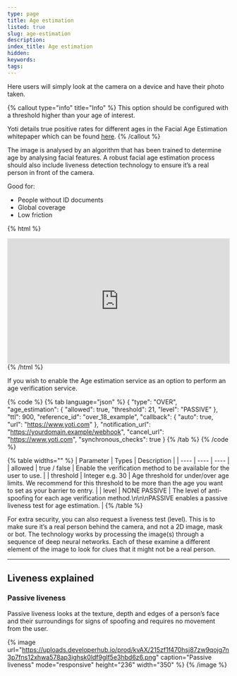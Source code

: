 ```yaml
---
type: page
title: Age estimation
listed: true
slug: age-estimation
description: 
index_title: Age estimation
hidden: 
keywords: 
tags: 
---
```


Here users will simply look at the camera on a device and have their photo taken.

{% callout type="info" title="Info" %}
This option should be configured with a threshold higher than your age of interest.

Yoti details true positive rates for different ages in the Facial Age Estimation whitepaper which can be found [here](https://www.yoti.com/blog/yoti-age-estimation-white-paper).
{% /callout %}

The image is analysed by an algorithm that has been trained to determine age by analysing facial features. A robust facial age estimation process should also include liveness detection technology to ensure it’s a real person in front of the camera.

Good for:

- People without ID documents
- Global coverage
- Low friction

{% html %}
<div style="padding:56.25% 0 0 0;position:relative;"><iframe src="https://player.vimeo.com/video/647416816?h=beb50a0088&amp;badge=0&amp;autopause=0&amp;player_id=0&amp;app_id=58479&dnt=1" frameborder="0" allow="autoplay; fullscreen; picture-in-picture" allowfullscreen style="position:absolute;top:0;left:0;width:100%;height:100%;" title="AVS_AGE_ESTIMATION_SHORT.mp4"></iframe></div><script src="https://player.vimeo.com/api/player.js"></script>
{% /html %}

If you wish to enable the Age estimation service as an option to perform an age verification service.

{% code %}
{% tab language="json" %}
{
    "type": "OVER",
    "age_estimation": {
        "allowed": true,
        "threshold": 21,
        "level": "PASSIVE"
    },
    "ttl": 900,
    "reference_id": "over_18_example",
    "callback": {
       "auto": true,
       "url": "https://www.yoti.com"
    },
    "notification_url": "https://yourdomain.example/webhook",
    "cancel_url": "https://www.yoti.com",
    "synchronous_checks": true
}
{% /tab %}
{% /code %}

{% table widths="" %}
| Parameter | Types | Description | 
| ---- | ---- | ---- | 
| allowed | true / false | Enable the verification method to be available for the user to use. | 
| threshold | Integer e.g. 30 | Age threshold for under/over age limits. We recommend for this threshold to be more than the age you want to set as your barrier to entry. | 
| level | NONE PASSIVE | The level of anti-spoofing for each age verification method.\n\n\nPASSIVE enables a passive liveness test for age estimation. | 
{% /table %}

For extra security, you can also request a liveness test (level). This is to make sure it’s a real person behind the camera, and not a 2D image, mask or bot. The technology works by processing the image(s) through a sequence of deep neural networks. Each of these examine a different element of the image to look for clues that it might not be a real person.

---

## Liveness explained

### Passive liveness

Passive liveness looks at the texture, depth and edges of a person’s face and their surroundings for signs of spoofing and requires no movement from the user.

{% image url="https://uploads.developerhub.io/prod/kvAX/215zf1f470hsj87zw9qojg7n3p7fns12xhwa578ap3ighsk0ldf9glf5e3hbd6z6.png" caption="Passive liveness" mode="responsive" height="236" width="350" %}
{% /image %}